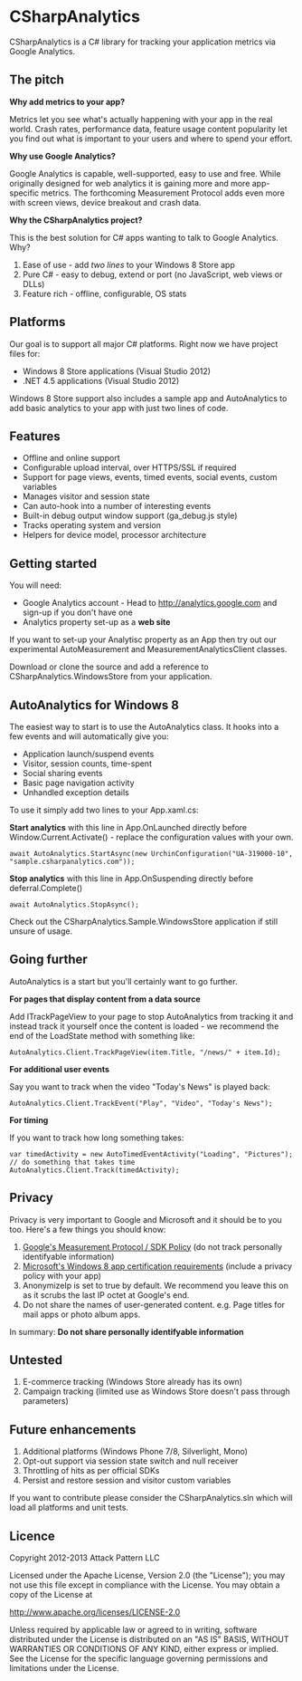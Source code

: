 CSharpAnalytics
===============

CSharpAnalytics is a C# library for tracking your application metrics via Google Analytics.

The pitch
---------

**Why add metrics to your app?**

Metrics let you see what's actually happening with your app in the real world. Crash rates, performance data, feature usage content popularity let you find out what is important to your users and where to spend your effort.

**Why use Google Analytics?**

Google Analytics is capable, well-supported, easy to use and free. While originally designed for web analytics it is gaining more and more app-specific metrics. The forthcoming Measurement Protocol adds even more with screen views, device breakout and crash data.

**Why the CSharpAnalytics project?**

This is the best solution for C# apps wanting to talk to Google Analytics. Why?

1. Ease of use - add *two lines* to your Windows 8 Store app
1. Pure C# - easy to debug, extend or port (no JavaScript, web views or DLLs)
1. Feature rich - offline, configurable, OS stats

Platforms
---------
Our goal is to support all major C# platforms. Right now we have project files for:

* Windows 8 Store applications (Visual Studio 2012)
* .NET 4.5 applications (Visual Studio 2012)

Windows 8 Store support also includes a sample app and AutoAnalytics to add basic analytics to your app with just two lines of code.

Features
--------
* Offline and online support
* Configurable upload interval, over HTTPS/SSL if required
* Support for page views, events, timed events, social events, custom variables
* Manages visitor and session state
* Can auto-hook into a number of interesting events
* Built-in debug output window support (ga_debug.js style)
* Tracks operating system and version
* Helpers for device model, processor architecture

Getting started
---------------
You will need:

* Google Analytics account - Head to http://analytics.google.com and sign-up if you don't have one
* Analytics property set-up as a **web site**

If you want to set-up your Analytisc property as an App then try out our experimental AutoMeasurement and MeasurementAnalyticsClient classes.

Download or clone the source and add a reference to CSharpAnalytics.WindowsStore from your application.

AutoAnalytics for Windows 8
---------------------------
The easiest way to start is to use the AutoAnalytics class. It hooks into a few events and will automatically give you:

* Application launch/suspend events
* Visitor, session counts, time-spent
* Social sharing events
* Basic page navigation activity
* Unhandled exception details

To use it simply add two lines to your App.xaml.cs:

**Start analytics** with this line in App.OnLaunched directly before Window.Current.Activate() - replace the configuration values with your own.

`await AutoAnalytics.StartAsync(new UrchinConfiguration("UA-319000-10", "sample.csharpanalytics.com"));`

**Stop analytics** with this line in App.OnSuspending directly before deferral.Complete()

`await AutoAnalytics.StopAsync();`

Check out the CSharpAnalytics.Sample.WindowsStore application if still unsure of usage.

Going further
-------------
AutoAnalytics is a start but you'll certainly want to go further.

**For pages that display content from a data source**

Add ITrackPageView to your page to stop AutoAnalytics from tracking it and instead track it yourself once the content is loaded - we recommend the end of the LoadState method with something like:

`AutoAnalytics.Client.TrackPageView(item.Title, "/news/" + item.Id);`

**For additional user events**

Say you want to track when the video "Today's News" is played back:

`AutoAnalytics.Client.TrackEvent("Play", "Video", "Today's News");`

**For timing**

If you want to track how long something takes:

```
var timedActivity = new AutoTimedEventActivity("Loading", "Pictures");
// do something that takes time
AutoAnalytics.Client.Track(timedActivity);
```

Privacy
-------
Privacy is very important to Google and Microsoft and it should be to you too. Here's a few things you should know:

1. [Google's Measurement Protocol / SDK Policy](https://developers.google.com/analytics/devguides/collection/protocol/policy) (do not track personally identifyable information)
1. [Microsoft's Windows 8 app certification requirements](http://msdn.microsoft.com/en-us/library/windows/apps/hh694083.aspx) (include a privacy policy with your app)
1. AnonymizeIp is set to true by default. We recommend you leave this on as it scrubs the last IP octet at Google's end.
1. Do not share the names of user-generated content. e.g. Page titles for mail apps or photo album apps.
 
In summary: **Do not share personally identifyable information**

Untested
----------------
1. E-commerce tracking (Windows Store already has its own)
1. Campaign tracking (limited use as Windows Store doesn't pass through parameters)

Future enhancements
-------------------
1. Additional platforms (Windows Phone 7/8, Silverlight, Mono)
1. Opt-out support via session state switch and null receiver
1. Throttling of hits as per official SDKs
1. Persist and restore session and visitor custom variables

If you want to contribute please consider the CSharpAnalytics.sln which will load all platforms and unit tests.

Licence
-------
Copyright 2012-2013 Attack Pattern LLC

Licensed under the Apache License, Version 2.0 (the "License"); you may not use this file except in compliance with the License. You may obtain a copy of the License at

http://www.apache.org/licenses/LICENSE-2.0

Unless required by applicable law or agreed to in writing, software distributed under the License is distributed on an "AS IS" BASIS, WITHOUT WARRANTIES OR CONDITIONS OF ANY KIND, either express or implied. See the License for the specific language governing permissions and limitations under the License.
